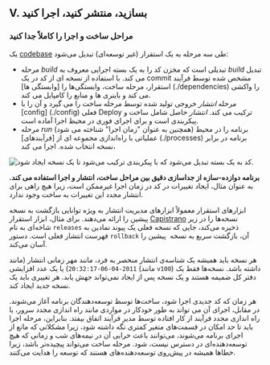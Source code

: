 ## V. بسازید، منتشر کنید، اجرا کنید
### مراحل ساخت و اجرا را کاملاً جدا کنید

یک [codebase](./codebase) طی سه مرحله به یک استقرار (غیر توسعه‌ای) تبدیل می‌شود:

* مرحله *build* تبدیلی است که مخزن کد را به یک بسته اجرایی معروف به *build* تبدیل می کند. با استفاده از نسخه ای از کد در یک commit مشخص شده توسط فرآیند استقرار، مرحله ساخت، وابستگی‌ها را [وابستگی ها] (./dependencies) را واکشی می کند و باینری ها و  منابع را کامپایل می کند.
* مرحله *انتشار* خروجی تولید شده توسط مرحله ساخت را می گیرد و آن را با [config] (./config) فعلی Deploy ترکیب می کند. *انتشار* حاصل شامل ساخت و پیکربندی است و برای اجرای فوری در محیط اجرا آماده است.
* مرحله *run* (همچنین به عنوان "زمان اجرا" شناخته می شود) برنامه را در محیط عملیاتی  با راه‌اندازی مجموعه ای از [فرآیندهای] (./processes) برنامه در برابر نسخه انتخاب شده. اجرا می کند،

![کد به یک بسته تبدیل می‌شود که با پیکربندی ترکیب می‌شود تا یک نسخه ایجاد شود.](/images/release.png)

**برنامه دوازده-سازه از جداسازی دقیق بین مراحل ساخت، انتشار و اجرا استفاده می کند.** به عنوان مثال، ایجاد تغییرات در کد در زمان اجرا غیرممکن است، زیرا هیچ راهی برای انتشار مجدد این تغییرات به ساخت وجود ندارد.

ابزارهای استقرار معمولاً ابزارهای مدیریت انتشار به ویژه توانایی بازگشت به نسخه پیشین را ارائه می‌دهند. برای مثال، ابزار استقرار [Capistrano](https://github.com/capistrano/capistrano/wiki) نسخه‌ها را در زیر شاخه‌ای به نام `releases` ذخیره می‌کند، جایی که نسخه فعلی یک پیوند نمادین به فهرست انتشار فعلی است. دستور `rollback` آن، بازگشت سریع به نسخه  پیشین را آسان می‌کند.

هر نسخه باید همیشه یک شناسه‌ی انتشار منحصر به فرد، مانند مهر زمانی انتشار (مانند `2011-04-06-20:32:17`) یا یک عدد افزایشی (مانند `v100`) داشته باشد. نسخه‌ها فقط یک دفتر کل ضمیمه هستند و یک نسخه پس از ایجاد نمی‌تواند جهش یابد. هر تغییری باید یک نسخه جدید ایجاد کند.

هر زمان که کد جدیدی اجرا شود، ساخت‌ها توسط توسعه‌دهندگان برنامه آغاز می‌شوند. در مقابل، اجرای آن می تواند به طور خودکار در مواردی مانند راه اندازی مجدد سرور، یا راه اندازی مجدد فرآیند از کار افتاده توسط مدیر فرآیند اتفاق بیفتد. بنابراین، مرحله اجرا باید تا حد امکان در قسمت‌های متغیر کمتری نگه داشته شود، زیرا مشکلاتی که مانع از اجرای برنامه می‌شوند، می‌توانند باعث خرابی آن در نیمه‌های شب و زمانی که هیچ توسعه‌دهنده‌ای در دسترس نیست، شود. مرحله ساخت می‌تواند پیچیده‌تر باشد، زیرا خطاها همیشه در پیش‌روی توسعه‌دهنده‌های هستند که توسعه را هدایت می‌کنند.